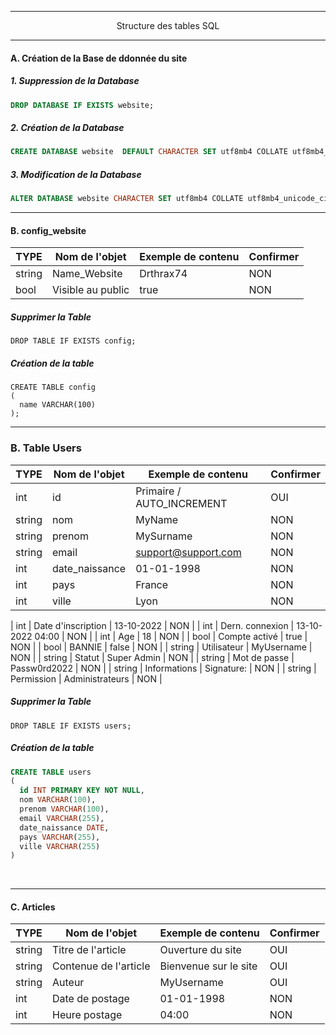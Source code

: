 ----------------------------------------------------------------------------------------------------------------------------------------------------------------------

<p align='center'> Structure des tables SQL </p>




----------------------------------------------------------------------------------------------------------------------------------------------------------------------
#### A. Création de la Base de ddonnée du site

##### 1. Suppression de la Database
```sql
DROP DATABASE IF EXISTS website;
```
##### 2. Création de la Database

```sql
CREATE DATABASE website  DEFAULT CHARACTER SET utf8mb4 COLLATE utf8mb4_unicode_ci;
```

##### 3. Modification de la Database
```sql
ALTER DATABASE website CHARACTER SET utf8mb4 COLLATE utf8mb4_unicode_ci;
```

----------------------------------------------------------------------------------------------------------------------------------------------------------------------
#### B. config_website

|  TYPE    | Nom de l'objet     | Exemple de contenu        | Confirmer |
| -------- | ------------------ | ------------------------- | --------- |
| string   | Name_Website       | Drthrax74                 |    NON    |
| bool     | Visible au public  | true                      |    NON    |

##### Supprimer la Table
```
DROP TABLE IF EXISTS config;
```

##### Création de la table
```
CREATE TABLE config
(
  name VARCHAR(100)  
);
```



----------------------------------------------------------------------------------------------------------------------------------------------------------------------

### B. Table Users

|  TYPE    | Nom de l'objet     | Exemple de contenu        | Confirmer |
| -------- | ------------------ | ------------------------- | --------- |
| int      | id                 | Primaire / AUTO_INCREMENT |    OUI    |
| string   | nom                | MyName                    |    NON    |
| string   | prenom             | MySurname                 |    NON    |
| string   | email              | support@support.com       |    NON    |
| int      | date_naissance     | 01-01-1998                |    NON    |
| int      | pays               | France                    |    NON    |
| int      | ville              | Lyon                      |    NON    |


| int      | Date d'inscription | 13-10-2022                |    NON    |
| int      | Dern. connexion    | 13-10-2022 04:00          |    NON    |
| int      | Age                | 18                        |    NON    |
| bool     | Compte activé      | true                      |    NON    |
| bool     | BANNIE             | false                     |    NON    |
| string   | Utilisateur        | MyUsername                |    NON    |
| string   | Statut             | Super Admin               |    NON    |
| string   | Mot de passe       | Passw0rd2022              |    NON    |
| string   | Informations       | Signature:                |    NON    |
| string   | Permission         | Administrateurs           |    NON    |


##### Supprimer la Table
```
DROP TABLE IF EXISTS users;
```

##### Création de la table
```sql
CREATE TABLE users
(
  id INT PRIMARY KEY NOT NULL,
  nom VARCHAR(100),
  prenom VARCHAR(100),
  email VARCHAR(255),
  date_naissance DATE,
  pays VARCHAR(255),
  ville VARCHAR(255)
)
```


<br />


----------------------------------------------------------------------------------------------------------------------------------------------------------------------
#### C. Articles

|  TYPE    | Nom de l'objet        | Exemple de contenu    | Confirmer |
| -------- | --------------------- | --------------------- | --------- |
| string   | Titre de l'article    | Ouverture du site     |    OUI    |
| string   | Contenue de l'article | Bienvenue sur le site |    OUI    |
| string   | Auteur                | MyUsername            |    OUI    |
| int      | Date de postage       | 01-01-1998            |    NON    |
| int      | Heure postage         | 04:00                 |    NON    |
